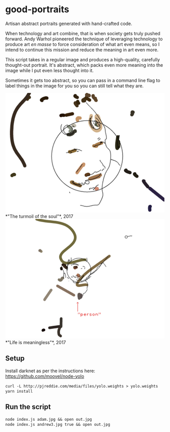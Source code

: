# good-portraits
Artisan abstract portraits generated with hand-crafted code.

When technology and art combine, that is when society gets truly pushed forward. Andy Warhol pioneered the technique of leveraging technology to produce art _en masse_ to force consideration of what art even means, so I intend to continue this mission and reduce the meaning in art even more.

This script takes in a regular image and produces a high-quality, carefully thought-out portrait. It's abstract, which packs even more meaning into the image while I put even less thought into it.

Sometimes it gets too abstract, so you can pass in a command line flag to label things in the image for you so you can still tell what they are.

<img src="https://github.com/davepagurek/good-portraits/blob/master/out.jpg?raw=true" width="500" />
*"The turmoil of the soul"*, 2017

<img src="https://github.com/davepagurek/good-portraits/blob/master/out2.jpg?raw=true" width="500" />
*"Life is meaningless"*, 2017

## Setup
Install darknet as per the instructions here: https://github.com/moovel/node-yolo
```
curl -L http://pjreddie.com/media/files/yolo.weights > yolo.weights
yarn install
```

## Run the script
```
node index.js adam.jpg && open out.jpg
node index.js andrew3.jpg true && open out.jpg
```
